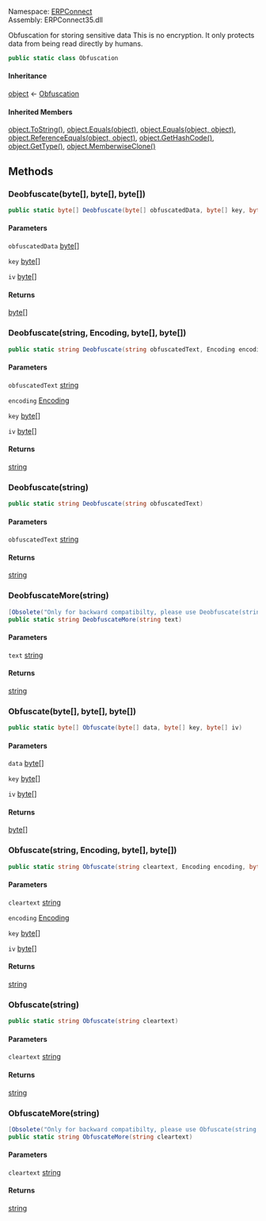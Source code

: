 
Namespace: [ERPConnect](index.md)  
Assembly: ERPConnect35.dll  

 Obfuscation for storing sensitive data
 <remarks>
     This is no encryption. 
     It only protects data from being read directly by humans.
</remarks>

```csharp
public static class Obfuscation
```

#### Inheritance

[object](https://learn.microsoft.com/dotnet/api/system.object) ← 
[Obfuscation](ERPConnect.Obfuscation.md)

#### Inherited Members

[object.ToString\(\)](https://learn.microsoft.com/dotnet/api/system.object.tostring), 
[object.Equals\(object\)](https://learn.microsoft.com/dotnet/api/system.object.equals\#system\-object\-equals\(system\-object\)), 
[object.Equals\(object, object\)](https://learn.microsoft.com/dotnet/api/system.object.equals\#system\-object\-equals\(system\-object\-system\-object\)), 
[object.ReferenceEquals\(object, object\)](https://learn.microsoft.com/dotnet/api/system.object.referenceequals), 
[object.GetHashCode\(\)](https://learn.microsoft.com/dotnet/api/system.object.gethashcode), 
[object.GetType\(\)](https://learn.microsoft.com/dotnet/api/system.object.gettype), 
[object.MemberwiseClone\(\)](https://learn.microsoft.com/dotnet/api/system.object.memberwiseclone)

## Methods

### <a id="ERPConnect_Obfuscation_Deobfuscate_System_Byte___System_Byte___System_Byte___"></a> Deobfuscate\(byte\[\], byte\[\], byte\[\]\)

```csharp
public static byte[] Deobfuscate(byte[] obfuscatedData, byte[] key, byte[] iv)
```

#### Parameters

`obfuscatedData` [byte](https://learn.microsoft.com/dotnet/api/system.byte)\[\]

`key` [byte](https://learn.microsoft.com/dotnet/api/system.byte)\[\]

`iv` [byte](https://learn.microsoft.com/dotnet/api/system.byte)\[\]

#### Returns

 [byte](https://learn.microsoft.com/dotnet/api/system.byte)\[\]

### <a id="ERPConnect_Obfuscation_Deobfuscate_System_String_System_Text_Encoding_System_Byte___System_Byte___"></a> Deobfuscate\(string, Encoding, byte\[\], byte\[\]\)

```csharp
public static string Deobfuscate(string obfuscatedText, Encoding encoding, byte[] key, byte[] iv)
```

#### Parameters

`obfuscatedText` [string](https://learn.microsoft.com/dotnet/api/system.string)

`encoding` [Encoding](https://learn.microsoft.com/dotnet/api/system.text.encoding)

`key` [byte](https://learn.microsoft.com/dotnet/api/system.byte)\[\]

`iv` [byte](https://learn.microsoft.com/dotnet/api/system.byte)\[\]

#### Returns

 [string](https://learn.microsoft.com/dotnet/api/system.string)

### <a id="ERPConnect_Obfuscation_Deobfuscate_System_String_"></a> Deobfuscate\(string\)

```csharp
public static string Deobfuscate(string obfuscatedText)
```

#### Parameters

`obfuscatedText` [string](https://learn.microsoft.com/dotnet/api/system.string)

#### Returns

 [string](https://learn.microsoft.com/dotnet/api/system.string)

### <a id="ERPConnect_Obfuscation_DeobfuscateMore_System_String_"></a> DeobfuscateMore\(string\)

```csharp
[Obsolete("Only for backward compatibilty, please use Deobfuscate(string obfuscatedText) instead")]
public static string DeobfuscateMore(string text)
```

#### Parameters

`text` [string](https://learn.microsoft.com/dotnet/api/system.string)

#### Returns

 [string](https://learn.microsoft.com/dotnet/api/system.string)

### <a id="ERPConnect_Obfuscation_Obfuscate_System_Byte___System_Byte___System_Byte___"></a> Obfuscate\(byte\[\], byte\[\], byte\[\]\)

```csharp
public static byte[] Obfuscate(byte[] data, byte[] key, byte[] iv)
```

#### Parameters

`data` [byte](https://learn.microsoft.com/dotnet/api/system.byte)\[\]

`key` [byte](https://learn.microsoft.com/dotnet/api/system.byte)\[\]

`iv` [byte](https://learn.microsoft.com/dotnet/api/system.byte)\[\]

#### Returns

 [byte](https://learn.microsoft.com/dotnet/api/system.byte)\[\]

### <a id="ERPConnect_Obfuscation_Obfuscate_System_String_System_Text_Encoding_System_Byte___System_Byte___"></a> Obfuscate\(string, Encoding, byte\[\], byte\[\]\)

```csharp
public static string Obfuscate(string cleartext, Encoding encoding, byte[] key, byte[] iv)
```

#### Parameters

`cleartext` [string](https://learn.microsoft.com/dotnet/api/system.string)

`encoding` [Encoding](https://learn.microsoft.com/dotnet/api/system.text.encoding)

`key` [byte](https://learn.microsoft.com/dotnet/api/system.byte)\[\]

`iv` [byte](https://learn.microsoft.com/dotnet/api/system.byte)\[\]

#### Returns

 [string](https://learn.microsoft.com/dotnet/api/system.string)

### <a id="ERPConnect_Obfuscation_Obfuscate_System_String_"></a> Obfuscate\(string\)

```csharp
public static string Obfuscate(string cleartext)
```

#### Parameters

`cleartext` [string](https://learn.microsoft.com/dotnet/api/system.string)

#### Returns

 [string](https://learn.microsoft.com/dotnet/api/system.string)

### <a id="ERPConnect_Obfuscation_ObfuscateMore_System_String_"></a> ObfuscateMore\(string\)

```csharp
[Obsolete("Only for backward compatibilty, please use Obfuscate(string cleartext) instead")]
public static string ObfuscateMore(string cleartext)
```

#### Parameters

`cleartext` [string](https://learn.microsoft.com/dotnet/api/system.string)

#### Returns

 [string](https://learn.microsoft.com/dotnet/api/system.string)

